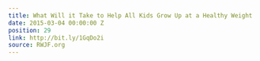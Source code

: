 ```yaml
---
title: What Will it Take to Help All Kids Grow Up at a Healthy Weight
date: 2015-03-04 00:00:00 Z
position: 29
link: http://bit.ly/1GqDo2i
source: RWJF.org
---
```


